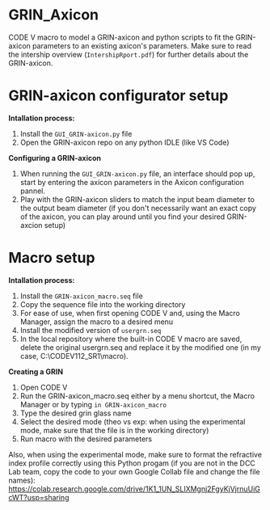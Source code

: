 # GRIN_Axicon
CODE V macro to model a GRIN-axicon and python scripts to fit the GRIN-axicon parameters to an existing axicon's parameters. Make sure to read the intership overview (```IntershipRport.pdf```) for further details about the GRIN-axicon.

# **GRIN-axicon configurator setup**
**Intallation process:**
1. Install the ```GUI_GRIN-axicon.py``` file
2. Open the GRIN-axicon repo on any python IDLE (like VS Code)

**Configuring a GRIN-axicon**
1. When running the ```GUI_GRIN-axicon.py``` file, an interface should pop up, start by entering the axicon parameters in the Axicon configuration pannel.
2. Play with the GRIN-axicon sliders to match the input beam diameter to the output beam diameter (if you don't necessarily want an exact copy of the axicon, you can play around until you find your desired GRIN-axcion setup)

# **Macro setup**
**Intallation process:**
1. Install the ```GRIN-axicon_macro.seq``` file
2. Copy the sequence file into the working directory
3. For ease of use, when first opening CODE V and, using the Macro Manager, assign the macro to a desired menu
4. Install the modified version of ```usergrn.seq```
5. In the local repository where the built-in CODE V macro are saved, delete the original usergrn.seq and replace it by the modified one (in my case, C:\CODEV112_SR1\macro).

**Creating a GRIN**
1. Open CODE V
2. Run the GRIN-axicon_macro.seq either by a menu shortcut, the Macro Manager or by typing ```in GRIN-axicon_macro```
3. Type the desired grin glass name
2. Select the desired mode (theo vs exp:  when using the experimental mode, make sure that the file is in the working directory)
4. Run macro with the desired parameters

Also, when using the experimental mode, make sure to format the refractive index profile correctly using this Python progam (if you are not in the DCC Lab team, copy the code to your own Google Collab file and change the file names):
<https://colab.research.google.com/drive/1K1_1UN_SLIXMgnj2FgyKjVjrnuUiGcWT?usp=sharing>


